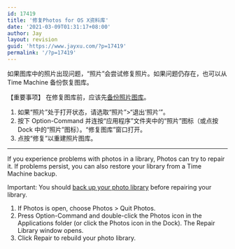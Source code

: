 ```yaml
---
id: 17419
title: '修复Photos for OS X资料库'
date: '2021-03-09T01:31:17+08:00'
author: Jay
layout: revision
guid: 'https://www.jayxu.com/?p=17419'
permalink: '/?p=17419'
---
```


如果图库中的照片出现问题，“照片”会尝试修复照片。如果问题仍存在，也可以从 Time Machine 备份恢复图库。

【重要事项】 在修复图库前，应该先<a href="https://support.apple.com/kb/index?page=link&amp;apdid=pht6d60d10f&amp;viewlocale=zh_CN&amp;bookId=Photos%20HelpPP999111222">备份照片图库</a>。
<div id="articlecontent">
<div id="pht6be18f93">
<ol>
 	<li>如果“照片”处于打开状态，请选取“照片”&gt;“退出‘照片’”。</li>
 	<li>按下 Option-Command 并连按“应用程序”文件夹中的“照片”图标（或点按 Dock 中的“照片”图标）。“修复图库”窗口打开。</li>
 	<li>点按“修复”以重建照片图库。</li>
</ol>

<hr />

<div>

If you experience problems with photos in a library, Photos can try to repair it. If problems persist, you can also restore your library from a Time Machine backup.

Important: You should <a href="https://support.apple.com/kb/index?page=link&amp;apdid=pht6d60d10f&amp;viewlocale=en_US&amp;bookId=Photos%20HelpPP999111222">back up your photo library</a> before repairing your library.

</div>
<div>
<ol>
 	<li>If Photos is open, choose Photos &gt; Quit Photos.</li>
 	<li>Press Option-Command and double-click the Photos icon in the Applications folder (or click the Photos icon in the Dock). The Repair Library window opens.</li>
 	<li>Click Repair to rebuild your photo library.</li>
</ol>
</div>
</div>
</div>